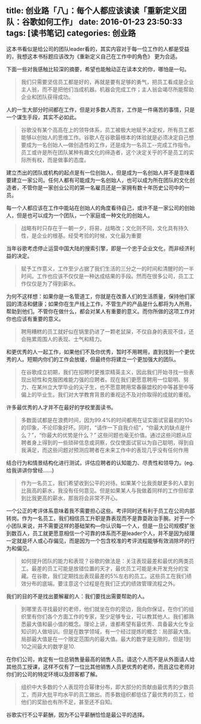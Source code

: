 title: 创业路「八」：每个人都应该读读「重新定义团队：谷歌如何工作」
date: 2016-01-23 23:50:33
tags: [读书笔记]
categories: 创业路
---
这本书看似是给公司的团队leader看的，其实内容对于每一位工作的人都是受益的，我想这本书标题应该改为《重新定义自己在工作中的角色》 更为合适。

下面一些对我感触比较深的摘要，希望也能触动正在读本文的你，哪怕是一句。

> 我们只需要坚信员工都是好的，再就是要有足够的勇气，把员工看成是企业主人翁，而不是把他们当成机器。机器会完成工作；主人翁会竭尽所能帮助企业和团队获得成功。

人的一生大部分时间都在工作，但是对多数人而言，工作是一件痛苦的事情，只是一个谋生手段，其实不必如此。

> 谷歌没有某个高高在上的领导体系，员工被极大地赋予决定权，所有员工都能够以创始人的思维工作。谷歌人在谷歌最根本的体验就是必须决定自己想要成为一名创始人—做创造性的工作，还是成为一名员工--完成工作指令。员工或许是所在团队某种有趣文化的缔造者，这个决定关乎的不是员工的实际所有权，而是做事的态度。

建立杰出的团队或机构的起点是有一位创始人，但是成为一名创始人并不是意味着要建立一家公司。任何人都有可能成为一名创始人，也可以成为所在团队的文化创造者，不管你是一家创业公司的第一名雇员还是一家拥有数十年历史公司中的一员。

每一个人都应该在工作中能站在创始人的角度看待自己，或许不是一家公司的创始人，但是也可以成为一个团队，一个家庭或一种文化的创始人。
<!--more-->

> 战略有时只存在于一朝一夕，将易，战略改；文化则不同，文化具有持久性，是企业的根基。经受考验的时候，文化最为重要

当年谷歌考虑停止运营中国大陆的搜索引擎，即是一个忠于企业文化，而非经济利益的决定。

> 赋予工作意义，工作至少占据了我们生活的三分之一的时间和清醒时的一半时间。工作也应该不仅仅是一种达成结果的手段。然而在很多公司，员工工作仅仅是为了得到薪水。

为何不这样想：如果你是一名管道工，你就是在改善人们的生活质量，保持他们家园的清洁和健康；如果你在生产线上工作，不管生产的产品是什么都将为人所用，帮助到他们。不管你在做什么，都会对某人有重要的意义。而你所做的这项工作对你也应该有重要的意义。

> 聘用糟糕的员工就好似在锅里扔进了一颗老鼠屎，不仅自身的表现不佳，还会拖累周围人的表现、士气和精力。

和更优秀的人一起工作，如果他们不及你优秀，暂时不用聘用，直到找到一个更优秀的人。短期内你们的工作会放缓，但最终你将建立一个更加强大的团队。

>  在谷歌成立初期，我们在招聘时更推崇精英主义，因此我们开始寻找一些表现出韧性和克服困难能力强的应聘者。现在我们更愿意聘用一位聪明、努力、在某州立大学毕业的尖子生，也不愿意聘用常春藤盟校的中等甚至中等偏上的毕业生。我们对大学教育背景的重视远不及对你取得的成就的重视。

许多最优秀的人才并不在最好的学校里面读书。

> 多数面试都是在浪费时间，因为99.4%的时间都用在证实面试官最初的10s的印象，不论印象好坏。同时，“请作一下自我介绍”，“你最大的缺点是什么？”，“你最大的优势是什么？” 这些问题也毫无价值。通过这些问题从应聘者身上得到的一些琐碎信息或洞察，仅仅使面试官以为自己聪明，得到自我满足，而这些问题对预测应聘者在未来工作中的表现几乎没有任何作用

结合行为和情景结构化进行测试，评估应聘者的认知能力、尽责性和领导力。(eg.给我讲讲你曾经......)
		
> 作为一名员工，我们希望收到公平的对待。如果某个比我贡献更多的人拿到比我高的薪水，我没有任何意见。但是如果某人与我做着同样的工作但却拿到比我更高的薪水，那我将会非常不开心。
		
一个公正的考评体系意味着我不需要担心这些。考评同时还有利于员工在公司内部转岗。作为一名员工，我们相信员工升职是靠表现而不是靠耍政治手腕。对于一个小团队来说，并不需要这样的基础架构—你认识每一个人，但是一旦公司规模扩张到数百人，员工就更愿意相信一个可靠的体系而不是leader个人，并不是因为经理一定就是坏人或心存偏见，而是因为一个包含校准的考评流程能够有效消除坏的行为和偏见。
		 
> 如何提升团队的能力和表现？谷歌的做法是：关注表现最差和最优的两类员工。最差的员工可能是放错位置的天才，最优员工可能是未开发充分的宝藏。在谷歌，我们定期找出表现最差的5%左右的员工。这些员工在我们绩效分布的底端。要注意这个过程是在我们正式的绩效管理流程之外。

我们的目的不是找出要解雇的人：我们要找出需要帮助的人。
 
		 
> 到哪里去寻找最好的老师，他们就坐在你的旁边，我向你保证，在你们的组织里有你们各个方面工作的专家，至少足够专业，可以教其他人。我们都熟悉最大值和最小值的概念。理论上讲，谁都希望有最优秀、具备最大化专业知识的人做培训。但是在数学领域，有一个经过提炼的概念：局部最大值。局部最大值是在一个限定范围内的最大值。最大的数字是无限的，但是1到10之间最大的数字是10.

在你们公司，肯定有一位总销售量最高的销售人员。请这个人而不是从外面请人给其他员工授课，这样不仅有了一位比其他销售人员更优秀的老师，而且这位老师对你们的公司的特定环境以及顾客都了解。

> 组织中大多数的个人表现符合幂律分布，即大部分的贡献由最优秀的少数员工，而非大批平均水平的员工做出。而多数组织都低估了最优秀的员工，给他们的奖励也有所不足，甚至还不自知。
		 
谷歌实行不公平薪酬，因为不公平薪酬恰恰是最公平的选择。
